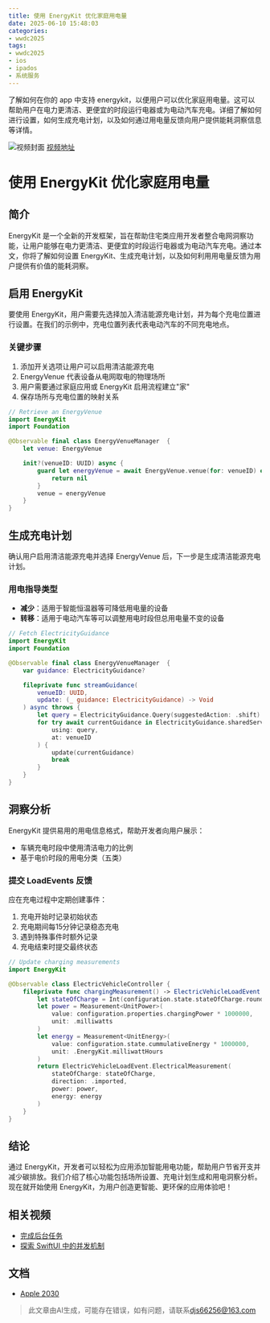 ```yaml
---
title: 使用 EnergyKit 优化家庭用电量
date: 2025-06-10 15:48:03
categories:
- wwdc2025
tags:
- wwdc2025
- ios
- ipados
- 系统服务
---
```

了解如何在你的 app 中支持 energykit，以便用户可以优化家庭用电量。这可以帮助用户在电力更清洁、更便宜的时段运行电器或为电动汽车充电。详细了解如何进行设置，如何生成充电计划，以及如何通过用电量反馈向用户提供能耗洞察信息等详情。
<!--more-->

![视频封面](https://devimages-cdn.apple.com/wwdc-services/images/3055294D-836B-4513-B7B0-0BC5666246B0/9902/9902_wide_250x141_2x.jpg)
[视频地址](https://developer.apple.com/cn/videos/play/wwdc2025/257/)

# 使用 EnergyKit 优化家庭用电量

## 简介
EnergyKit 是一个全新的开发框架，旨在帮助住宅类应用开发者整合电网洞察功能，让用户能够在电力更清洁、更便宜的时段运行电器或为电动汽车充电。通过本文，你将了解如何设置 EnergyKit、生成充电计划，以及如何利用用电量反馈为用户提供有价值的能耗洞察。

## 启用 EnergyKit
要使用 EnergyKit，用户需要先选择加入清洁能源充电计划，并为每个充电位置进行设置。在我们的示例中，充电位置列表代表电动汽车的不同充电地点。

### 关键步骤
1. 添加开关选项让用户可以启用清洁能源充电
2. EnergyVenue 代表设备从电网取电的物理场所
3. 用户需要通过家庭应用或 EnergyKit 启用流程建立"家"
4. 保存场所与充电位置的映射关系

```swift
// Retrieve an EnergyVenue
import EnergyKit
import Foundation

@Observable final class EnergyVenueManager  {
    let venue: EnergyVenue

    init?(venueID: UUID) async {
        guard let energyVenue = await EnergyVenue.venue(for: venueID) else {
            return nil
        }
        venue = energyVenue
    }
}
```

## 生成充电计划
确认用户启用清洁能源充电并选择 EnergyVenue 后，下一步是生成清洁能源充电计划。

### 用电指导类型
- **减少**：适用于智能恒温器等可降低用电量的设备
- **转移**：适用于电动汽车等可以调整用电时段但总用电量不变的设备

```swift
// Fetch ElectricityGuidance
import EnergyKit
import Foundation

@Observable final class EnergyVenueManager  {
    var guidance: ElectricityGuidance?

    fileprivate func streamGuidance(
        venueID: UUID,
        update: (_ guidance: ElectricityGuidance) -> Void
    ) async throws {
        let query = ElectricityGuidance.Query(suggestedAction: .shift)
        for try await currentGuidance in ElectricityGuidance.sharedService.guidance(
            using: query,
            at: venueID
        ) {
            update(currentGuidance)
          	break
        }
    }
}
```

## 洞察分析
EnergyKit 提供易用的用电信息格式，帮助开发者向用户展示：
- 车辆充电时段中使用清洁电力的比例
- 基于电价时段的用电分类（五类）

### 提交 LoadEvents 反馈
应在充电过程中定期创建事件：
1. 充电开始时记录初始状态
2. 充电期间每15分钟记录稳态充电
3. 遇到特殊事件时额外记录
4. 充电结束时提交最终状态

```swift
// Update charging measurements
import EnergyKit

@Observable class ElectricVehicleController {
    fileprivate func chargingMeasurement() -> ElectricVehicleLoadEvent.ElectricalMeasurement {
        let stateOfCharge = Int(configuration.state.stateOfCharge.rounded(.down))
        let power = Measurement<UnitPower>(
            value: configuration.properties.chargingPower * 1000000,
            unit: .milliwatts
        )
        let energy = Measurement<UnitEnergy>(
            value: configuration.state.cummulativeEnergy * 1000000,
            unit: .EnergyKit.milliwattHours
        )
        return ElectricVehicleLoadEvent.ElectricalMeasurement(
            stateOfCharge: stateOfCharge,
            direction: .imported,
            power: power,
            energy: energy
        )
    }
}
```

## 结论
通过 EnergyKit，开发者可以轻松为应用添加智能用电功能，帮助用户节省开支并减少碳排放。我们介绍了核心功能包括场所设置、充电计划生成和用电洞察分析。现在就开始使用 EnergyKit，为用户创造更智能、更环保的应用体验吧！

## 相关视频
- [完成后台任务](https://developer.apple.com/videos/play/wwdc2025/227)
- [探索 SwiftUI 中的并发机制](https://developer.apple.com/videos/play/wwdc2025/266)

## 文档
- [Apple 2030](https://www.apple.com/environment/)
> 此文章由AI生成，可能存在错误，如有问题，请联系[djs66256@163.com](djs66256@163.com)